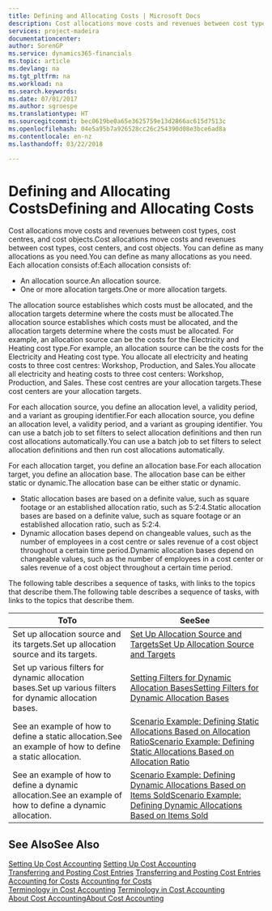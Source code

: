 ```yaml
---
title: Defining and Allocating Costs | Microsoft Docs
description: Cost allocations move costs and revenues between cost types, cost centres, and cost objects. You can define as many allocations as you need.
services: project-madeira
documentationcenter: 
author: SorenGP
ms.service: dynamics365-financials
ms.topic: article
ms.devlang: na
ms.tgt_pltfrm: na
ms.workload: na
ms.search.keywords: 
ms.date: 07/01/2017
ms.author: sgroespe
ms.translationtype: HT
ms.sourcegitcommit: bec0619be0a65e3625759e13d2866ac615d7513c
ms.openlocfilehash: 04e5a95b7a926528cc26c254390d08e3bce6ad8a
ms.contentlocale: en-nz
ms.lasthandoff: 03/22/2018

---
```

# <a name="defining-and-allocating-costs"></a><span data-ttu-id="cb966-104">Defining and Allocating Costs</span><span class="sxs-lookup"><span data-stu-id="cb966-104">Defining and Allocating Costs</span></span>
<span data-ttu-id="cb966-105">Cost allocations move costs and revenues between cost types, cost centres, and cost objects.</span><span class="sxs-lookup"><span data-stu-id="cb966-105">Cost allocations move costs and revenues between cost types, cost centers, and cost objects.</span></span> <span data-ttu-id="cb966-106">You can define as many allocations as you need.</span><span class="sxs-lookup"><span data-stu-id="cb966-106">You can define as many allocations as you need.</span></span> <span data-ttu-id="cb966-107">Each allocation consists of:</span><span class="sxs-lookup"><span data-stu-id="cb966-107">Each allocation consists of:</span></span>  

-   <span data-ttu-id="cb966-108">An allocation source.</span><span class="sxs-lookup"><span data-stu-id="cb966-108">An allocation source.</span></span>  
-   <span data-ttu-id="cb966-109">One or more allocation targets.</span><span class="sxs-lookup"><span data-stu-id="cb966-109">One or more allocation targets.</span></span>  

<span data-ttu-id="cb966-110">The allocation source establishes which costs must be allocated, and the allocation targets determine where the costs must be allocated.</span><span class="sxs-lookup"><span data-stu-id="cb966-110">The allocation source establishes which costs must be allocated, and the allocation targets determine where the costs must be allocated.</span></span> <span data-ttu-id="cb966-111">For example, an allocation source can be the costs for the Electricity and Heating cost type.</span><span class="sxs-lookup"><span data-stu-id="cb966-111">For example, an allocation source can be the costs for the Electricity and Heating cost type.</span></span> <span data-ttu-id="cb966-112">You allocate all electricity and heating costs to three cost centres: Workshop, Production, and Sales.</span><span class="sxs-lookup"><span data-stu-id="cb966-112">You allocate all electricity and heating costs to three cost centers: Workshop, Production, and Sales.</span></span> <span data-ttu-id="cb966-113">These cost centres are your allocation targets.</span><span class="sxs-lookup"><span data-stu-id="cb966-113">These cost centers are your allocation targets.</span></span>  

<span data-ttu-id="cb966-114">For each allocation source, you define an allocation level, a validity period, and a variant as grouping identifier.</span><span class="sxs-lookup"><span data-stu-id="cb966-114">For each allocation source, you define an allocation level, a validity period, and a variant as grouping identifier.</span></span> <span data-ttu-id="cb966-115">You can use a batch job to set filters to select allocation definitions and then run cost allocations automatically.</span><span class="sxs-lookup"><span data-stu-id="cb966-115">You can use a batch job to set filters to select allocation definitions and then run cost allocations automatically.</span></span>  

<span data-ttu-id="cb966-116">For each allocation target, you define an allocation base.</span><span class="sxs-lookup"><span data-stu-id="cb966-116">For each allocation target, you define an allocation base.</span></span> <span data-ttu-id="cb966-117">The allocation base can be either static or dynamic.</span><span class="sxs-lookup"><span data-stu-id="cb966-117">The allocation base can be either static or dynamic.</span></span>  

-   <span data-ttu-id="cb966-118">Static allocation bases are based on a definite value, such as square footage or an established allocation ratio, such as 5:2:4.</span><span class="sxs-lookup"><span data-stu-id="cb966-118">Static allocation bases are based on a definite value, such as square footage or an established allocation ratio, such as 5:2:4.</span></span>  
-   <span data-ttu-id="cb966-119">Dynamic allocation bases depend on changeable values, such as the number of employees in a cost centre or sales revenue of a cost object throughout a certain time period.</span><span class="sxs-lookup"><span data-stu-id="cb966-119">Dynamic allocation bases depend on changeable values, such as the number of employees in a cost center or sales revenue of a cost object throughout a certain time period.</span></span>  

<span data-ttu-id="cb966-120">The following table describes a sequence of tasks, with links to the topics that describe them.</span><span class="sxs-lookup"><span data-stu-id="cb966-120">The following table describes a sequence of tasks, with links to the topics that describe them.</span></span>

|<span data-ttu-id="cb966-121">To</span><span class="sxs-lookup"><span data-stu-id="cb966-121">To</span></span>|<span data-ttu-id="cb966-122">See</span><span class="sxs-lookup"><span data-stu-id="cb966-122">See</span></span>|  
|--------|---------|  
|<span data-ttu-id="cb966-123">Set up allocation source and its targets.</span><span class="sxs-lookup"><span data-stu-id="cb966-123">Set up allocation source and its targets.</span></span>|[<span data-ttu-id="cb966-124">Set Up Allocation Source and Targets</span><span class="sxs-lookup"><span data-stu-id="cb966-124">Set Up Allocation Source and Targets</span></span>](finance-how-to-set-up-allocation-source-and-targets.md)|  
|<span data-ttu-id="cb966-125">Set up various filters for dynamic allocation bases.</span><span class="sxs-lookup"><span data-stu-id="cb966-125">Set up various filters for dynamic allocation bases.</span></span>|[<span data-ttu-id="cb966-126">Setting Filters for Dynamic Allocation Bases</span><span class="sxs-lookup"><span data-stu-id="cb966-126">Setting Filters for Dynamic Allocation Bases</span></span>](finance-setting-filters-for-dynamic-allocation-bases.md)|  
|<span data-ttu-id="cb966-127">See an example of how to define a static allocation.</span><span class="sxs-lookup"><span data-stu-id="cb966-127">See an example of how to define a static allocation.</span></span>|[<span data-ttu-id="cb966-128">Scenario Example: Defining Static Allocations Based on Allocation Ratio</span><span class="sxs-lookup"><span data-stu-id="cb966-128">Scenario Example: Defining Static Allocations Based on Allocation Ratio</span></span>](finance-scenario-example-defining-static-allocations-based-on-allocation-ratio.md)|  
|<span data-ttu-id="cb966-129">See an example of how to define a dynamic allocation.</span><span class="sxs-lookup"><span data-stu-id="cb966-129">See an example of how to define a dynamic allocation.</span></span>|[<span data-ttu-id="cb966-130">Scenario Example: Defining Dynamic Allocations Based on Items Sold</span><span class="sxs-lookup"><span data-stu-id="cb966-130">Scenario Example: Defining Dynamic Allocations Based on Items Sold</span></span>](finance-scenario-example-defining-dynamic-allocations-based-on-items-sold.md)|  

## <a name="see-also"></a><span data-ttu-id="cb966-131">See Also</span><span class="sxs-lookup"><span data-stu-id="cb966-131">See Also</span></span>  
 <span data-ttu-id="cb966-132">[Setting Up Cost Accounting](finance-set-up-cost-accounting.md) </span><span class="sxs-lookup"><span data-stu-id="cb966-132">[Setting Up Cost Accounting](finance-set-up-cost-accounting.md) </span></span>  
 <span data-ttu-id="cb966-133">[Transferring and Posting Cost Entries](finance-transfer-and-post-cost-entries.md) </span><span class="sxs-lookup"><span data-stu-id="cb966-133">[Transferring and Posting Cost Entries](finance-transfer-and-post-cost-entries.md) </span></span>  
 <span data-ttu-id="cb966-134">[Accounting for Costs](finance-manage-cost-accounting.md) </span><span class="sxs-lookup"><span data-stu-id="cb966-134">[Accounting for Costs](finance-manage-cost-accounting.md) </span></span>  
 <span data-ttu-id="cb966-135">[Terminology in Cost Accounting](finance-terminology-in-cost-accounting.md) </span><span class="sxs-lookup"><span data-stu-id="cb966-135">[Terminology in Cost Accounting](finance-terminology-in-cost-accounting.md) </span></span>  
 [<span data-ttu-id="cb966-136">About Cost Accounting</span><span class="sxs-lookup"><span data-stu-id="cb966-136">About Cost Accounting</span></span>](finance-about-cost-accounting.md)

